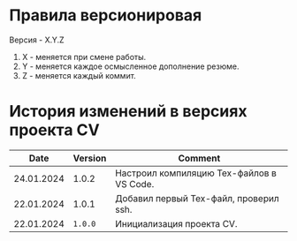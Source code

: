 # Правила версионировая

Версия - X.Y.Z

1. X - меняется при смене работы.
2. Y - меняется каждое осмысленное дополнение резюме.
3. Z - меняется каждый коммит.

# История изменений в версиях проекта CV

| Date       | Version              | Comment
| -----------|----------------------|---------------------------------------------------------
| 24.01.2024 |  1.0.2               | Настроил компиляцию Tex-файлов в VS Code.
| 22.01.2024 |  1.0.1               | Добавил первый Tex-файл, проверил ssh.
| 22.01.2024 | `1.0.0`              | Инициализация проекта CV.